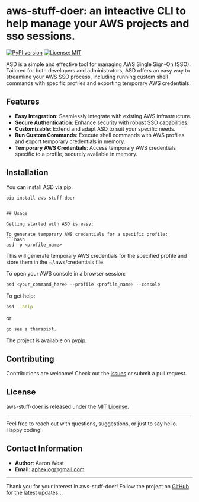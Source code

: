 # aws-stuff-doer: an inteactive CLI to help manage your AWS projects and sso sessions.

[![PyPI version](https://badge.fury.io/py/aws-stuff-doer.svg)](https://badge.fury.io/py/aws-stuff-doer)
[![License: MIT](https://img.shields.io/badge/License-MIT-yellow.svg)](https://opensource.org/licenses/MIT)

ASD is a simple and effective tool for managing AWS Single Sign-On (SSO). Tailored for both developers and administrators, ASD offers an easy way to streamline your AWS SSO process, including running custom shell commands with specific profiles and exporting temporary AWS credentials.

## Features

- **Easy Integration**: Seamlessly integrate with existing AWS infrastructure.
- **Secure Authentication**: Enhance security with robust SSO capabilities.
- **Customizable**: Extend and adapt ASD to suit your specific needs.
- **Run Custom Commands**: Execute shell commands with AWS profiles and export temporary credentials in memory.
- **Temporary AWS Credentials**: Access temporary AWS credentials specific to a profile, securely available in memory.

## Installation

You can install ASD via pip:

```bash
pip install aws-stuff-doer
```
```

## Usage

Getting started with ASD is easy:

To generate temporary AWS credentials for a specific profile:
```bash
asd -p <profile_name>
```
This will generate temporary AWS credentials for the specified profile and store them in the ~/.aws/credentials file.

To open your AWS console in a browser session:
```bash
asd <your_command_here> --profile <profile_name> --console
```

To get help:
```bash
asd --help
```
or
```bash
go see a therapist.
```

The project is available on [pypip](https://pypi.org/project/aws-stuff-doer/).

## Contributing

Contributions are welcome! Check out the [issues](https://github.com/aphexlog/aws-stuff-doer/issues) or submit a pull request.

## License

aws-stuff-doer is released under the [MIT License](https://github.com/aphexlog/aws-stuff-doer/blob/main/LICENSE).

---

Feel free to reach out with questions, suggestions, or just to say hello. Happy coding!

## Contact Information
- **Author**: Aaron West
- **Email**: aphexlog@gmail.com

---

Thank you for your interest in aws-stuff-doer! Follow the project on [GitHub](https://github.com/aphexlog/aws-stuff-doer) for the latest updates...
